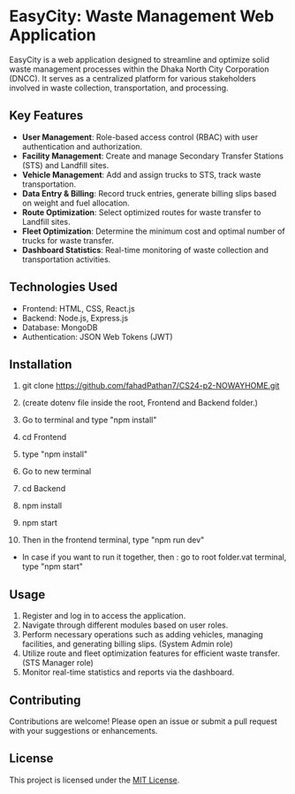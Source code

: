 # EasyCity: Waste Management Web Application

EasyCity is a web application designed to streamline and optimize solid waste management processes within the Dhaka North City Corporation (DNCC). It serves as a centralized platform for various stakeholders involved in waste collection, transportation, and processing.

## Key Features

- **User Management**: Role-based access control (RBAC) with user authentication and authorization.
- **Facility Management**: Create and manage Secondary Transfer Stations (STS) and Landfill sites.
- **Vehicle Management**: Add and assign trucks to STS, track waste transportation.
- **Data Entry & Billing**: Record truck entries, generate billing slips based on weight and fuel allocation.
- **Route Optimization**: Select optimized routes for waste transfer to Landfill sites.
- **Fleet Optimization**: Determine the minimum cost and optimal number of trucks for waste transfer.
- **Dashboard Statistics**: Real-time monitoring of waste collection and transportation activities.

## Technologies Used

- Frontend: HTML, CSS, React.js
- Backend: Node.js, Express.js
- Database: MongoDB
- Authentication: JSON Web Tokens (JWT)

## Installation

1. git clone https://github.com/fahadPathan7/CS24-p2-NOWAYHOME.git

2. (create dotenv file inside the root, Frontend and Backend folder.)
3. Go to terminal and type "npm install"
4. cd Frontend
5. type "npm install"
6. Go to new terminal
7. cd Backend
8. npm install
9. npm start
10. Then in the frontend terminal, type "npm run dev"
- In case if you want to run it together, then :
go to root folder.vat terminal, type "npm start"

## Usage

1. Register and log in to access the application.
2. Navigate through different modules based on user roles.
3. Perform necessary operations such as adding vehicles, managing facilities, and generating billing slips. (System Admin role)
4. Utilize route and fleet optimization features for efficient waste transfer. (STS Manager role)
5. Monitor real-time statistics and reports via the dashboard.

## Contributing

Contributions are welcome! Please open an issue or submit a pull request with your suggestions or enhancements.

## License

This project is licensed under the [MIT License](LICENSE).
